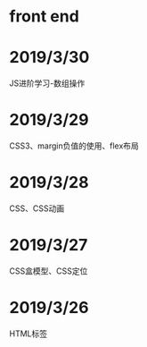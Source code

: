 # front end

# 2019/3/30
JS进阶学习-数组操作

# 2019/3/29
CSS3、margin负值的使用、flex布局

# 2019/3/28
CSS、CSS动画

# 2019/3/27
CSS盒模型、CSS定位

# 2019/3/26
HTML标签

